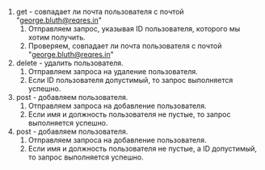1) get - совпадает ли почта пользователя с почтой "george.bluth@reqres.in"
   1) Отправляем запрос, указывая ID пользователя, которого мы хотим получить.
   2) Проверяем, совпадает ли почта пользователя с почтой "george.bluth@reqres.in"
2) delete - удалить пользователя.
   1) Отправляем запроса на удаление пользователя.
   2) Если ID пользователя допустимый, то запрос выполняется успешно.
3) post - добавляем пользователя.
    1) Отправляем запроса на добавление пользователя.
    2) Если имя и должность пользователя не пустые, то запрос выполняется успешно.
4) post - добавляем пользователя.
   1) Отправляем запроса на добавление пользователя.
   2) Если имя и должность пользователя не пустые, а ID допустимый, то запрос выполняется успешно.
